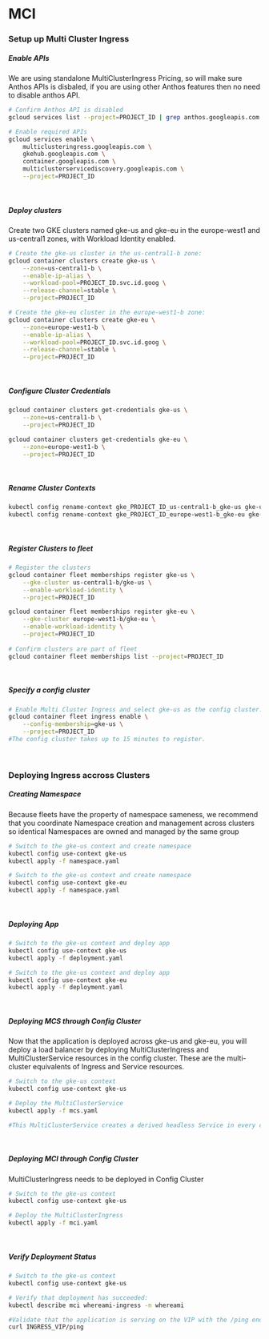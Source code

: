 # MCI

### Setup up Multi Cluster Ingress

##### Enable APIs
We are using standalone MultiClusterIngress Pricing, so will make sure Anthos APIs is disbaled, if you are using other Anthos features then no need to disable anthos API.

```bash
# Confirm Anthos API is disabled 
gcloud services list --project=PROJECT_ID | grep anthos.googleapis.com

# Enable required APIs
gcloud services enable \
    multiclusteringress.googleapis.com \
    gkehub.googleapis.com \
    container.googleapis.com \
    multiclusterservicediscovery.googleapis.com \
    --project=PROJECT_ID
```
</br>

##### Deploy clusters
Create two GKE clusters named gke-us and gke-eu in the europe-west1 and us-central1 zones, with Workload Identity enabled.

```bash
# Create the gke-us cluster in the us-central1-b zone:
gcloud container clusters create gke-us \
    --zone=us-central1-b \
    --enable-ip-alias \
    --workload-pool=PROJECT_ID.svc.id.goog \
    --release-channel=stable \
    --project=PROJECT_ID

# Create the gke-eu cluster in the europe-west1-b zone:
gcloud container clusters create gke-eu \
    --zone=europe-west1-b \
    --enable-ip-alias \
    --workload-pool=PROJECT_ID.svc.id.goog \
    --release-channel=stable \
    --project=PROJECT_ID
```
</br>

##### Configure Cluster Credentials

```bash
gcloud container clusters get-credentials gke-us \
    --zone=us-central1-b \
    --project=PROJECT_ID

gcloud container clusters get-credentials gke-eu \
    --zone=europe-west1-b \
    --project=PROJECT_ID
```
</br>

##### Rename Cluster Contexts

```bash
kubectl config rename-context gke_PROJECT_ID_us-central1-b_gke-us gke-us
kubectl config rename-context gke_PROJECT_ID_europe-west1-b_gke-eu gke-eu
```
</br>

##### Register Clusters to fleet

```bash
# Register the clusters
gcloud container fleet memberships register gke-us \
    --gke-cluster us-central1-b/gke-us \
    --enable-workload-identity \
    --project=PROJECT_ID

gcloud container fleet memberships register gke-eu \
    --gke-cluster europe-west1-b/gke-eu \
    --enable-workload-identity \
    --project=PROJECT_ID
    
# Confirm clusters are part of fleet
gcloud container fleet memberships list --project=PROJECT_ID
```
</br>

##### Specify a config cluster

```bash
# Enable Multi Cluster Ingress and select gke-us as the config cluster:
gcloud container fleet ingress enable \
    --config-membership=gke-us \
    --project=PROJECT_ID
#The config cluster takes up to 15 minutes to register. 
```
</br>

### Deploying Ingress accross Clusters

##### Creating Namespace
Because fleets have the property of namespace sameness, we recommend that you coordinate Namespace creation and management across clusters so identical Namespaces are owned and managed by the same group

```bash
# Switch to the gke-us context and create namespace
kubectl config use-context gke-us
kubectl apply -f namespace.yaml

# Switch to the gke-us context and create namespace
kubectl config use-context gke-eu
kubectl apply -f namespace.yaml
```
</br>

##### Deploying App

```bash
# Switch to the gke-us context and deploy app
kubectl config use-context gke-us
kubectl apply -f deployment.yaml

# Switch to the gke-us context and deploy app
kubectl config use-context gke-eu
kubectl apply -f deployment.yaml
```
</br>

##### Deploying MCS through Config Cluster
Now that the application is deployed across gke-us and gke-eu, you will deploy a load balancer by deploying MultiClusterIngress and MultiClusterService resources in the config cluster. These are the multi-cluster equivalents of Ingress and Service resources.

```bash
# Switch to the gke-us context
kubectl config use-context gke-us

# Deploy the MultiClusterService
kubectl apply -f mcs.yaml

#This MultiClusterService creates a derived headless Service in every cluster that matches Pods with app: whereami in whereami namespace

```
</br>

##### Deploying MCI through Config Cluster
MultiClusterIngress needs to be deployed in Config Cluster

```bash
# Switch to the gke-us context
kubectl config use-context gke-us

# Deploy the MultiClusterIngress
kubectl apply -f mci.yaml
```
</br>

##### Verify Deployment Status

```bash
# Switch to the gke-us context
kubectl config use-context gke-us

# Verify that deployment has succeeded:
kubectl describe mci whereami-ingress -n whereami

#Validate that the application is serving on the VIP with the /ping endpoint:
curl INGRESS_VIP/ping
```
</br>


